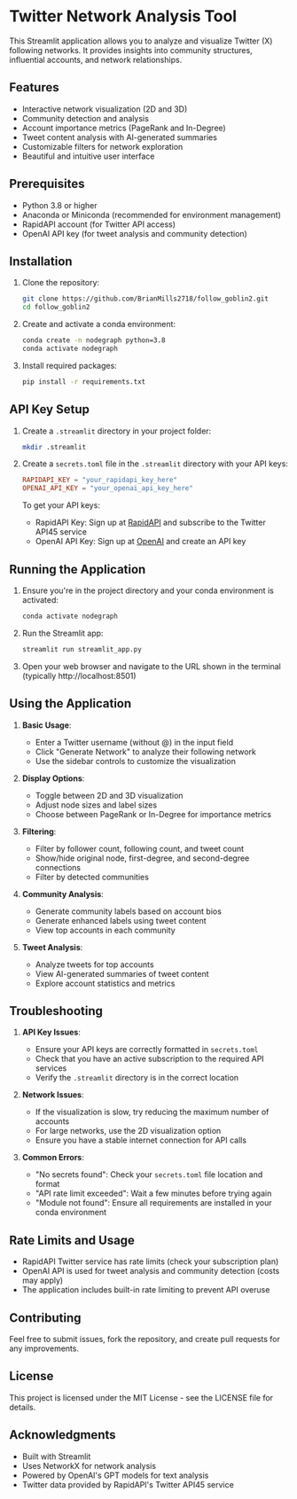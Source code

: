 # Twitter Network Analysis Tool

This Streamlit application allows you to analyze and visualize Twitter (X) following networks. It provides insights into community structures, influential accounts, and network relationships.

## Features

- Interactive network visualization (2D and 3D)
- Community detection and analysis
- Account importance metrics (PageRank and In-Degree)
- Tweet content analysis with AI-generated summaries
- Customizable filters for network exploration
- Beautiful and intuitive user interface

## Prerequisites

- Python 3.8 or higher
- Anaconda or Miniconda (recommended for environment management)
- RapidAPI account (for Twitter API access)
- OpenAI API key (for tweet analysis and community detection)

## Installation

1. Clone the repository:
   ```bash
   git clone https://github.com/BrianMills2718/follow_goblin2.git
   cd follow_goblin2
   ```

2. Create and activate a conda environment:
   ```bash
   conda create -n nodegraph python=3.8
   conda activate nodegraph
   ```

3. Install required packages:
   ```bash
   pip install -r requirements.txt
   ```

## API Key Setup

1. Create a `.streamlit` directory in your project folder:
   ```bash
   mkdir .streamlit
   ```

2. Create a `secrets.toml` file in the `.streamlit` directory with your API keys:
   ```toml
   RAPIDAPI_KEY = "your_rapidapi_key_here"
   OPENAI_API_KEY = "your_openai_api_key_here"
   ```

   To get your API keys:
   - RapidAPI Key: Sign up at [RapidAPI](https://rapidapi.com/) and subscribe to the Twitter API45 service
   - OpenAI API Key: Sign up at [OpenAI](https://platform.openai.com/) and create an API key

## Running the Application

1. Ensure you're in the project directory and your conda environment is activated:
   ```bash
   conda activate nodegraph
   ```

2. Run the Streamlit app:
   ```bash
   streamlit run streamlit_app.py
   ```

3. Open your web browser and navigate to the URL shown in the terminal (typically http://localhost:8501)

## Using the Application

1. **Basic Usage**:
   - Enter a Twitter username (without @) in the input field
   - Click "Generate Network" to analyze their following network
   - Use the sidebar controls to customize the visualization

2. **Display Options**:
   - Toggle between 2D and 3D visualization
   - Adjust node sizes and label sizes
   - Choose between PageRank or In-Degree for importance metrics

3. **Filtering**:
   - Filter by follower count, following count, and tweet count
   - Show/hide original node, first-degree, and second-degree connections
   - Filter by detected communities

4. **Community Analysis**:
   - Generate community labels based on account bios
   - Generate enhanced labels using tweet content
   - View top accounts in each community

5. **Tweet Analysis**:
   - Analyze tweets for top accounts
   - View AI-generated summaries of tweet content
   - Explore account statistics and metrics

## Troubleshooting

1. **API Key Issues**:
   - Ensure your API keys are correctly formatted in `secrets.toml`
   - Check that you have an active subscription to the required API services
   - Verify the `.streamlit` directory is in the correct location

2. **Network Issues**:
   - If the visualization is slow, try reducing the maximum number of accounts
   - For large networks, use the 2D visualization option
   - Ensure you have a stable internet connection for API calls

3. **Common Errors**:
   - "No secrets found": Check your `secrets.toml` file location and format
   - "API rate limit exceeded": Wait a few minutes before trying again
   - "Module not found": Ensure all requirements are installed in your conda environment

## Rate Limits and Usage

- RapidAPI Twitter service has rate limits (check your subscription plan)
- OpenAI API is used for tweet analysis and community detection (costs may apply)
- The application includes built-in rate limiting to prevent API overuse

## Contributing

Feel free to submit issues, fork the repository, and create pull requests for any improvements.

## License

This project is licensed under the MIT License - see the LICENSE file for details.

## Acknowledgments

- Built with Streamlit
- Uses NetworkX for network analysis
- Powered by OpenAI's GPT models for text analysis
- Twitter data provided by RapidAPI's Twitter API45 service 